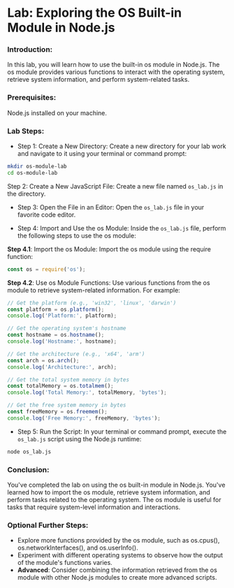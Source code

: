 # Lab: Exploring the OS Built-in Module in Node.js

### Introduction:
In this lab, you will learn how to use the built-in os module in Node.js. The os module provides various functions to interact with the operating system, retrieve system information, and perform system-related tasks.

### Prerequisites:

Node.js installed on your machine.

### Lab Steps:

- Step 1: Create a New Directory:
Create a new directory for your lab work and navigate to it using your terminal or command prompt:

```sh
mkdir os-module-lab
cd os-module-lab
```

Step 2: Create a New JavaScript File:
Create a new file named `os_lab.js` in the directory.

- Step 3: Open the File in an Editor:
Open the `os_lab.js` file in your favorite code editor.

- Step 4: Import and Use the os Module:
Inside the `os_lab.js` file, perform the following steps to use the os module:

**Step 4.1**: Import the os Module:
Import the os module using the require function:

```js
const os = require('os');
```

**Step 4.2**: Use os Module Functions:
Use various functions from the os module to retrieve system-related information. For example:

```js
// Get the platform (e.g., 'win32', 'linux', 'darwin')
const platform = os.platform();
console.log('Platform:', platform);

// Get the operating system's hostname
const hostname = os.hostname();
console.log('Hostname:', hostname);

// Get the architecture (e.g., 'x64', 'arm')
const arch = os.arch();
console.log('Architecture:', arch);

// Get the total system memory in bytes
const totalMemory = os.totalmem();
console.log('Total Memory:', totalMemory, 'bytes');

// Get the free system memory in bytes
const freeMemory = os.freemem();
console.log('Free Memory:', freeMemory, 'bytes');
```

- Step 5: Run the Script:
In your terminal or command prompt, execute the `os_lab.js` script using the Node.js runtime:

```sh
node os_lab.js
```

###  Conclusion:

You've completed the lab on using the os built-in module in Node.js. You've learned how to import the os module, retrieve system information, and perform tasks related to the operating system. The os module is useful for tasks that require system-level information and interactions.

### Optional Further Steps:

- Explore more functions provided by the os module, such as os.cpus(), os.networkInterfaces(), and os.userInfo().
- Experiment with different operating systems to observe how the output of the module's functions varies.
- **Advanced**: Consider combining the information retrieved from the os module with other Node.js modules to create more advanced scripts.




